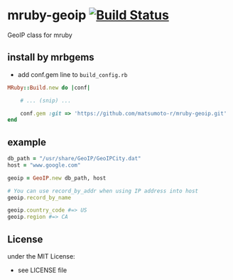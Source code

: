 # mruby-geoip   [![Build Status](https://travis-ci.org/matsumoto-r/mruby-geoip.png?branch=master)](https://travis-ci.org/matsumoto-r/mruby-geoip)
GeoIP class for mruby
## install by mrbgems
- add conf.gem line to `build_config.rb`

```ruby
MRuby::Build.new do |conf|

    # ... (snip) ...

    conf.gem :git => 'https://github.com/matsumoto-r/mruby-geoip.git'
end
```
## example
```ruby
db_path = "/usr/share/GeoIP/GeoIPCity.dat"
host = "www.google.com"

geoip = GeoIP.new db_path, host

# You can use record_by_addr when using IP address into host
geoip.record_by_name

geoip.country_code #=> US
geoip.region #=> CA
```

## License
under the MIT License:
- see LICENSE file
